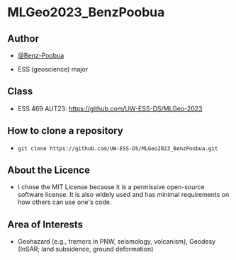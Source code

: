 # MLGeo2023_BenzPoobua

## Author

- [@Benz-Poobua](https://www.github.com/Benz-Poobua)

- ESS (geoscience) major 

## Class

- ESS 469 AUT23: https://github.com/UW-ESS-DS/MLGeo-2023


## How to clone a repository

- `git clone https://github.com/UW-ESS-DS/MLGeo2023_BenzPoobua.git`


## About the Licence

- I chose the MIT License because it is a permissive open-source software license. It is also widely used and has minimal requirements on how others can use one's code. 


## Area of Interests

- Geohazard (e.g., tremors in PNW, seismology, volcanism), Geodesy (InSAR; land subsidence, ground deformation)


